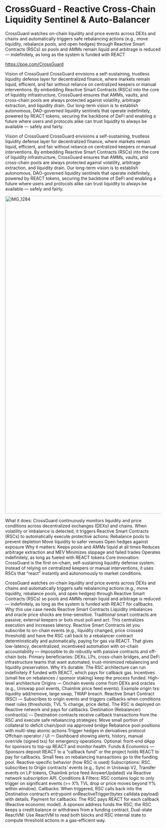 # CrossGuard - Reactive Cross-Chain Liquidity Sentinel & Auto-Balancer
CrossGuard watches on-chain liquidity and price events across DEXs and chains and automatically triggers safe rebalancing actions (e.g., move liquidity, rebalance pools, and open hedges) through Reactive Smart Contracts (RSCs) so pools and AMMs remain liquid and arbitrage is reduced — indefinitely, as long as the system is funded with REACT

https://poe.com/CrossGuard


Vision of CrossGuard
CrossGuard envisions a self-sustaining, trustless liquidity defense layer for decentralized finance, where markets remain liquid, efficient, and fair without reliance on centralized keepers or manual interventions.
By embedding Reactive Smart Contracts (RSCs) into the core of liquidity infrastructure, CrossGuard ensures that AMMs, vaults, and cross-chain pools are always protected against volatility, arbitrage extraction, and liquidity drain.
Our long-term vision is to establish autonomous, DAO-governed liquidity sentinels that operate indefinitely, powered by REACT tokens, securing the backbone of DeFi and enabling a future where users and protocols alike can trust liquidity to always be available — safely and fairly.

Vision of CrossGuard
CrossGuard envisions a self-sustaining, trustless liquidity defense layer for decentralized finance, where markets remain liquid, efficient, and fair without reliance on centralized keepers or manual interventions.
By embedding Reactive Smart Contracts (RSCs) into the core of liquidity infrastructure, CrossGuard ensures that AMMs, vaults, and cross-chain pools are always protected against volatility, arbitrage extraction, and liquidity drain.
Our long-term vision is to establish autonomous, DAO-governed liquidity sentinels that operate indefinitely, powered by REACT tokens, securing the backbone of DeFi and enabling a future where users and protocols alike can trust liquidity to always be available — safely and fairly.

<img width="1536" height="1024" alt="IMG_1284" src="https://github.com/user-attachments/assets/0cff5141-f4bc-4617-8f9a-09945b1afe29" />


What it does:
CrossGuard continuously monitors liquidity and price conditions across decentralized exchanges (DEXs) and chains. When volatility or imbalance is detected, it triggers Reactive Smart Contracts (RSCs) to automatically execute protective actions:
Rebalance pools to prevent depletion
Move liquidity to safer venues
Open hedges against exposure
Why it matters:
Keeps pools and AMMs liquid at all times
Reduces arbitrage extraction and MEV
Minimizes slippage and failed trades
Operates indefinitely, as long as fueled with REACT tokens
Core Innovation:
CrossGuard is the first on-chain, self-sustaining liquidity defense system. Instead of relying on centralized keepers or manual interventions, it uses RSCs that “react” instantly and autonomously to market conditions.

CrossGuard watches on-chain liquidity and price events across DEXs and chains and automatically triggers safe rebalancing actions (e.g., move liquidity, rebalance pools, and open hedges) through Reactive Smart Contracts (RSCs) so pools and AMMs remain liquid and arbitrage is reduced — indefinitely, as long as the system is funded with REACT for callbacks.
Why this use case needs Reactive Smart Contracts
Liquidity imbalances and oracle price shocks are time-sensitive. Traditional smart contracts are passive; external keepers or bots must poll and act. This centralizes execution and increases latency.
Reactive Smart Contracts let you subscribe to on-chain events (e.g., liquidity changed, price crossed threshold) and have the RSC call back to a rebalancer contract deterministically and automatically, paying for gas via REACT. That gives low-latency, decentralized, incentiveed automation with on-chain accountability — impossible to do robustly with passive contracts and off-chain bots.
Primary beneficiaries: DEXs, LPs, cross-chain bridges, and DeFi infrastructure teams that want automated, trust-minimized rebalancing and liquidity preservation.
Why it’s durable: The RSC architecture can run indefinitely if funded with REACT, which pays for callback gas. Incentives (small fee on rebalances / sponsor staking) keep the process funded.
High-level architecture
Origins — Onchain events come from DEXs and oracles (e.g., Uniswap pool events, Chainlink price feed events). Example origin txs: liquidity add/remove, large swap, TWAP breach.
Reactive Smart Contract (RSC) — Subscribes to origin events and triggers callbacks when conditions meet rules (thresholds, TVL % change, price delta). The RSC is deployed on Reactive network and pays for callbacks.
Destination (Rebalancer) contract(s) — Destination contracts receive callback transactions from the RSC and execute safe rebalancing strategies:
Move small portion of collateral to deficit chain/pool via approved bridge
Rebalance pool positions with multi-step atomic actions
Trigger hedges in derivatives protocol
Offchain operator / UI — Dashboard showing alerts, history, manual override (signed txs) for emergency operations. Optional: front-end dApp for sponsors to top-up REACT and monitor health.
Funds & Economics — Sponsors deposit REACT to a “callback fund” or the project holds REACT to pay for callbacks. Small fees on rebalancing transactions go to the funding pool.
Reactive-specific behavior (how RSC is used)
Subscriptions: RSC subscribes to Origin contracts’ events (e.g., Sync in Uniswap V2, Transfer events on LP tokens, Chainlink price feed AnswerUpdated) via Reactive network subscription API.
Conditions & Filters: RSC contains logic to only trigger on significant events (>= X% TVL drop or price moves beyond Y% within window).
Callbacks: When triggered, RSC calls back into the Destination contract’s entrypoint onReactiveTrigger(bytes calldata payload) with details.
Payment for callbacks: The RSC pays REACT for each callback (Reactive economic model). A sponsor address funds the RSC; the RSC keeps a credit balance or withdraws from a funding contract.
Dual-state ReactVM: Use ReactVM to read both blocks and RSC internal state to compute threshold actions in a gas-efficient way.
